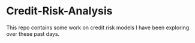 # Credit-Risk-Analysis

This repo contains some work on credit risk models I have been exploring over these past days. 
